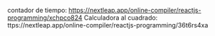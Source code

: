 contador de tiempo: https://nextleap.app/online-compiler/reactjs-programming/xchpco824
Calculadora al cuadrado: ttps://nextleap.app/online-compiler/reactjs-programming/36t6rs4xa

